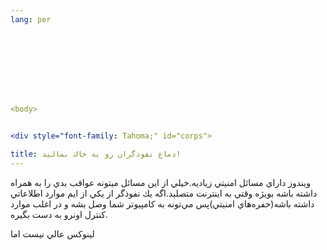 ```yaml
---
lang: per

  



  
  


<body>


<div style="font-family: Tahoma;" id="corps">

title: دماغ نفوذگران رو به خاك بماليد!
---
```


ويندوز داراي مسائل امنيتي زياديه.خيلي از اين مسائل ميتونه عواقب بدي را
به همراه داشته باشه بويژه وقتي به اينترنت متصليد.اگه يك نفوذگر از يكي
از ايم موارد اطلاعاتي داشته باشه(حفره&zwnj;هاي امنيتي)پس مي&zwnj;تونه
به كامپيوتر شما وصل بشه و در اغلب موارد كنترل اونرو به دست بگيره.<br />

لينوكس عالي نيست اما





